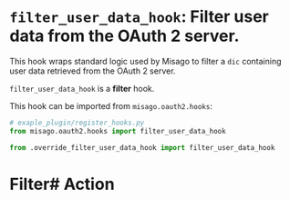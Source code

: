 # `filter_user_data_hook`: Filter user data from the OAuth 2 server.

This hook wraps standard logic used by Misago to filter a `dic` containing user data retrieved from the OAuth 2 server.

`filter_user_data_hook` is a **filter** hook.

This hook can be imported from `misago.oauth2.hooks`:

```python
# exaple_plugin/register_hooks.py
from misago.oauth2.hooks import filter_user_data_hook

from .override_filter_user_data_hook import filter_user_data_hook
```


# Filter# Action